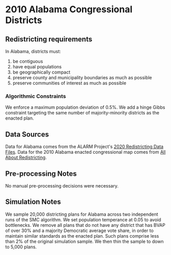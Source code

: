 # 2010 Alabama Congressional Districts

## Redistricting requirements
In Alabama, districts must:

1. be contiguous
2. have equal populations
3. be geographically compact
4. preserve county and municipality boundaries as much as possible
5. preserve communities of interest as much as possible


### Algorithmic Constraints
We enforce a maximum population deviation of 0.5%. We add a hinge Gibbs constraint targeting the same number of majority-minority districts as the enacted plan.

## Data Sources
Data for Alabama comes from the ALARM Project's [2020 Redistricting Data Files](https://alarm-redist.github.io/posts/2021-08-10-census-2020/). Data for the 2010 Alabama enacted congressional map comes from [All About Redistricting](https://redistricting.lls.edu/state/alabama/?cycle=2020&level=Congress&startdate=2021-11-04).

## Pre-processing Notes
No manual pre-processing decisions were necessary.

## Simulation Notes
We sample 20,000 districting plans for Alabama across two independent runs of the SMC algorithm. We set population temperance at 0.05 to avoid bottlenecks. We remove all plans that do not have any district that has BVAP of over 30% and a majority Democratic average vote share, in order to maintain similar standards as the enacted plan. Such plans comprise less than 2% of the original simulation sample. We then thin the sample to down to 5,000 plans.
